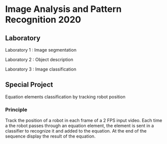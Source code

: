 # Image Analysis and Pattern Recognition 2020

## Laboratory
Laboratory 1 : Image segmentation  


Laboratory 2 : Object description   


Laboratory 3 : Image classification   

## Special Project
Equation elements classification by tracking robot position
### Principle
Track the position of a robot in each frame of a 2 FPS input video. Each time a the robot passes through an equation element, the element is sent in a classifier to recognize it and added to the equation. At the end of the sequence display the result of the equation.


